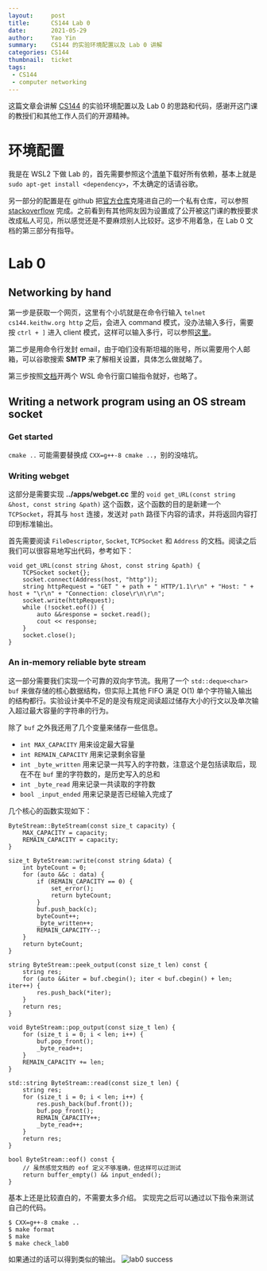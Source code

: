 ```yaml
---
layout:     post
title:      CS144 Lab 0
date:       2021-05-29
author:     Yao Yin
summary:    CS144 的实验环境配置以及 Lab 0 讲解
categories: CS144
thumbnail:  ticket
tags:
 - CS144
 - computer networking
---
```


这篇文章会讲解 [CS144](https://cs144.github.io/) 的实验环境配置以及 Lab 0 的思路和代码，感谢开这门课的教授们和其他工作人员们的开源精神。

# 环境配置

我是在 WSL2 下做 Lab 的，首先需要参照这个[清单](https://stanford.edu/class/cs144/vm_howto/vm-howto-byo.html)下载好所有依赖，基本上就是```sudo apt-get install <dependency>```，不太确定的话请谷歌。

另一部分的配置是在 github 把[官方仓库](https://github.com/CS144/sponge)克隆进自己的一个私有仓库，可以参照 [stackoverflow](https://stackoverflow.com/questions/10065526/github-how-to-make-a-fork-of-public-repository-private) 完成。之前看到有其他网友因为设置成了公开被这门课的教授要求改成私人可见，所以感觉还是不要麻烦别人比较好。这步不用着急，在 Lab 0 文档的第三部分有指导。

# Lab 0

## Networking by hand

第一步是获取一个网页，这里有个小坑就是在命令行输入 ```telnet cs144.keithw.org http``` 之后，会进入 command 模式，没办法输入多行，需要按 ```ctrl + ]``` 进入 client 模式，这样可以输入多行，可以参照[这里](https://serverfault.com/questions/493313/telnet-doesnt-accept-enter-as-a-newline)。

第二步是用命令行发封 email，由于咱们没有斯坦福的账号，所以需要用个人邮箱，可以谷歌搜索 **SMTP** 来了解相关设置，具体怎么做就略了。

第三步按照[文档](https://cs144.github.io/assignments/lab0.pdf)开两个 WSL 命令行窗口输指令就好，也略了。

## Writing a network program using an OS stream socket

### Get started

```cmake ..``` 可能需要替换成 ```CXX=g++-8 cmake ..```，别的没啥坑。

### Writing webget

这部分是需要实现 **../apps/webget.cc** 里的 ```void get_URL(const string &host, const string &path)``` 这个函数，这个函数的目的是新建一个 ```TCPSocket```，将其与 ```host``` 连接，发送对 ```path``` 路径下内容的请求，并将返回内容打印到标准输出。

首先需要阅读 ```FileDescriptor```, ```Socket```, ```TCPSocket``` 和 ```Address``` 的文档。阅读之后我们可以很容易地写出代码，参考如下：

```
void get_URL(const string &host, const string &path) { 
    TCPSocket socket{};
    socket.connect(Address(host, "http"));
    string httpRequest = "GET " + path + " HTTP/1.1\r\n" + "Host: " + host + "\r\n" + "Connection: close\r\n\r\n";
    socket.write(httpRequest);
    while (!socket.eof()) {
        auto &&response = socket.read();
        cout << response;
    }
    socket.close();
}
```

### An in-memory reliable byte stream

这一部分需要我们实现一个可靠的双向字节流。我用了一个 ```std::deque<char> buf``` 来做存储的核心数据结构，但实际上其他 FIFO 满足 O(1) 单个字符输入输出的结构都行。实验设计美中不足的是没有规定阅读超过储存大小的行文以及单次输入超过最大容量的字符串的行为。

除了 ```buf``` 之外我还用了几个变量来储存一些信息。

- ```int MAX_CAPACITY``` 用来设定最大容量
- ```int REMAIN_CAPACITY``` 用来记录剩余容量
- ```int _byte_written``` 用来记录一共写入的字符数，注意这个是包括读取后，现在不在 ```buf``` 里的字符数的，是历史写入的总和
- ```int _byte_read``` 用来记录一共读取的字符数
- ```bool _input_ended``` 用来记录是否已经输入完成了

几个核心的函数实现如下：

```
ByteStream::ByteStream(const size_t capacity) {
    MAX_CAPACITY = capacity;
    REMAIN_CAPACITY = capacity;
}

size_t ByteStream::write(const string &data) {
    int byteCount = 0;
    for (auto &&c : data) {
        if (REMAIN_CAPACITY == 0) {
            set_error();
            return byteCount;
        }
        buf.push_back(c);
        byteCount++;
        _byte_written++;
        REMAIN_CAPACITY--;
    }
    return byteCount;
}

string ByteStream::peek_output(const size_t len) const {
    string res;
    for (auto &&iter = buf.cbegin(); iter < buf.cbegin() + len; iter++) {
        res.push_back(*iter);
    }
    return res;
}

void ByteStream::pop_output(const size_t len) {
    for (size_t i = 0; i < len; i++) {
        buf.pop_front();
        _byte_read++;
    }
    REMAIN_CAPACITY += len;
}

std::string ByteStream::read(const size_t len) {
    string res;
    for (size_t i = 0; i < len; i++) {
        res.push_back(buf.front());
        buf.pop_front();
        REMAIN_CAPACITY++;
        _byte_read++;
    }
    return res;
}

bool ByteStream::eof() const { 
    // 虽然感觉文档的 eof 定义不够准确，但这样可以过测试
    return buffer_empty() && input_ended(); 
}

```

基本上还是比较直白的，不需要太多介绍。
实现完之后可以通过以下指令来测试自己的代码。
```
$ CXX=g++-8 cmake ..
$ make format
$ make
$ make check_lab0
```
如果通过的话可以得到类似的输出。
![lab0 success](/images/cs144_lab0_success.png)
